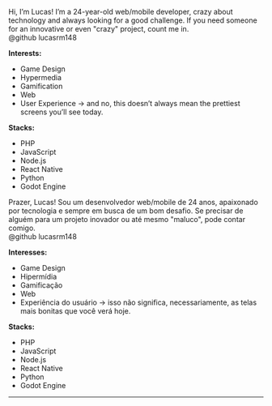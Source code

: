 
Hi, I’m Lucas! I’m a 24-year-old web/mobile developer, crazy about technology and always looking for a good challenge. If you need someone for an innovative or even "crazy" project, count me in.  
@github lucasrm148  

**Interests:**  
- Game Design  
- Hypermedia  
- Gamification  
- Web  
- User Experience → and no, this doesn’t always mean the prettiest screens you’ll see today.  

**Stacks:**  
- PHP  
- JavaScript  
- Node.js  
- React Native  
- Python  
- Godot Engine  

Prazer, Lucas! Sou um desenvolvedor web/mobile de 24 anos, apaixonado por tecnologia e sempre em busca de um bom desafio. Se precisar de alguém para um projeto inovador ou até mesmo "maluco", pode contar comigo.  
@github lucasrm148  

**Interesses:**  
- Game Design  
- Hipermídia  
- Gamificação  
- Web  
- Experiência do usuário → isso não significa, necessariamente, as telas mais bonitas que você verá hoje.  

**Stacks:**  
- PHP  
- JavaScript  
- Node.js  
- React Native  
- Python  
- Godot Engine  

---
